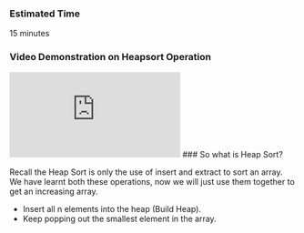 ### Estimated Time

15 minutes
### Video Demonstration on Heapsort Operation
<iframe src="https://www.youtube.com/embed/PSDztNb-b8k" frameborder="0" allow="autoplay; encrypted-media" allowfullscreen></iframe>
### So what is Heap Sort?

Recall the Heap Sort is only the use of insert and extract to sort an array. We have learnt both these operations, now we will just use them together to get an increasing array.

   - Insert all n elements into the heap (Build Heap).
   - Keep popping out the smallest element in the array.

